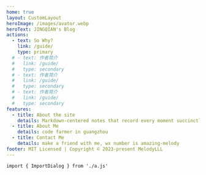 ```yaml
---
home: true
layout: CustomLayout 
heroImage: /images/avator.webp
heroText: JINGQIAN's Blog
actions:
  - text: So Why?
    link: /guide/
    type: primary
  # - text: 作者简介
  #   link: /guide/
  #   type: secondary
  # - text: 作者简介
  #   link: /guide/
  #   type: secondary
  # - text: 作者简介
  #   link: /guide/
  #   type: secondary
features:
  - title: About the site
    details: Markdown-centered notes that record every moment succinctly and efficiently
  - title: About Me
    details: code farmer in guangzhou
  - title: Contact Me
    details: make a friend with me, wx number is amazing-melody
footer: MIT Licensed | Copyright © 2023-present MelodyLLL
---
```


```vue
import { ImportDialog } from './a.js'

```